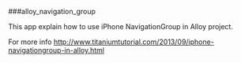 ###alloy_navigation_group

This app explain how to use iPhone NavigationGroup in Alloy project. 

For more info http://www.titaniumtutorial.com/2013/09/iphone-navigationgroup-in-alloy.html
